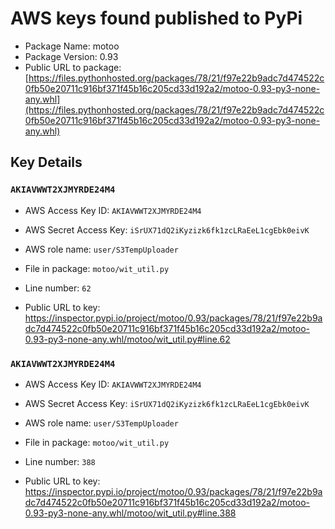 # AWS keys found published to PyPi

* Package Name: motoo
* Package Version: 0.93
* Public URL to package: [https://files.pythonhosted.org/packages/78/21/f97e22b9adc7d474522c0fb50e20711c916bf371f45b16c205cd33d192a2/motoo-0.93-py3-none-any.whl](https://files.pythonhosted.org/packages/78/21/f97e22b9adc7d474522c0fb50e20711c916bf371f45b16c205cd33d192a2/motoo-0.93-py3-none-any.whl)

## Key Details

### `AKIAVWWT2XJMYRDE24M4`

* AWS Access Key ID: `AKIAVWWT2XJMYRDE24M4`
* AWS Secret Access Key: `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` 
* AWS role name: `user/S3TempUploader`
* File in package: `motoo/wit_util.py`
* Line number: `62`

* Public URL to key: https://inspector.pypi.io/project/motoo/0.93/packages/78/21/f97e22b9adc7d474522c0fb50e20711c916bf371f45b16c205cd33d192a2/motoo-0.93-py3-none-any.whl/motoo/wit_util.py#line.62



### `AKIAVWWT2XJMYRDE24M4`

* AWS Access Key ID: `AKIAVWWT2XJMYRDE24M4`
* AWS Secret Access Key: `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` 
* AWS role name: `user/S3TempUploader`
* File in package: `motoo/wit_util.py`
* Line number: `388`

* Public URL to key: https://inspector.pypi.io/project/motoo/0.93/packages/78/21/f97e22b9adc7d474522c0fb50e20711c916bf371f45b16c205cd33d192a2/motoo-0.93-py3-none-any.whl/motoo/wit_util.py#line.388


